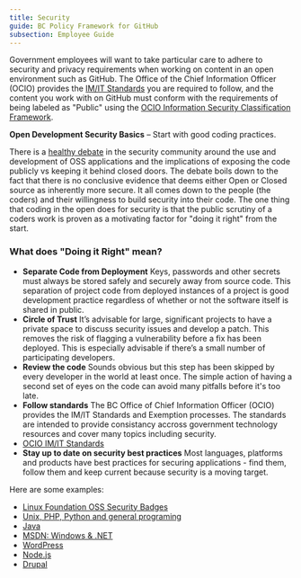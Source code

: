 ```yaml
---
title: Security
guide: BC Policy Framework for GitHub
subsection: Employee Guide
---
```


Government employees will want to take particular care to adhere to security and privacy requirements when working on content in an open environment such as GitHub. The Office of the Chief Information Officer (OCIO) provides the [IM/IT Standards](http://www2.gov.bc.ca/gov/content/governments/services-for-government/information-technology/standards) you are required to follow, and the content you work with on GitHub must conform with the requirements of being labeled as "Public" using the [OCIO Information Security Classification Framework](http://www.cio.gov.bc.ca/cio/informationsecurity/classification/information_security_classification_framework.page).

**Open Development Security Basics** – Start with good coding practices.

There is a [healthy debate](http://www.dwheeler.com/secure-programs/Secure-Programs-HOWTO/open-source-security.html) in the security community around the use and development of OSS applications and the implications of exposing the code publicly vs keeping it behind closed doors. The debate boils down to the fact that there is no conclusive evidence that deems either Open or Closed source as inherently more secure. It all comes down to the people (the coders) and their willingness to build security into their code. The one thing that coding in the open does for security is that the public scrutiny of a coders work is proven as a motivating factor for "doing it right" from the start.

### What does "Doing it Right" mean?

* **Separate Code from Deployment** Keys, passwords and other secrets must always be stored safely and securely away from source code. This separation of project code from deployed instances of a project is good development practice regardless of whether or not the software itself is shared in public.
* **Circle of Trust** It’s advisable for large, significant projects to have a private space to discuss security issues and develop a patch. This removes the risk of flagging a vulnerability before a fix has been deployed. This is especially advisable if there’s a small number of participating developers.
* **Review the code** Sounds obvious but this step has been skipped by every developer in the world at least once. The simple action of having a second set of eyes on the code can avoid many pitfalls before it's too late.
* **Follow standards** The BC Office of Chief Information Officer (OCIO) provides the IM/IT Standards and Exemption processes. The standards are intended to provide consistancy accross government technology resources and cover many topics including security.
* [OCIO IM/IT Standards](http://www2.gov.bc.ca/gov/content/governments/services-for-government/information-technology/standards)
* **Stay up to date on security best practices** Most languages, platforms and products have best practices for securing applications - find them, follow them and keep current because security is a moving target.

Here are some examples:

* [Linux Foundation OSS Security Badges](https://github.com/linuxfoundation/cii-best-practices-badge)
* [Unix, PHP, Python and general programing](http://www.dwheeler.com/secure-programs/Secure-Programs-HOWTO/index.html)
* [Java](https://www.java.com/en/security/developer-info.jsp)
* [MSDN: Windows & .NET](https://msdn.microsoft.com/en-us/library/zdh19h94(v=vs.140).aspx)
* [WordPress](http://stevegrunwell.github.io/wordpress-security-basics/#/)
* [Node.js](http://blog.risingstack.com/node-js-security-tips/)
* [Drupal](https://www.drupal.org/writing-secure-code)
